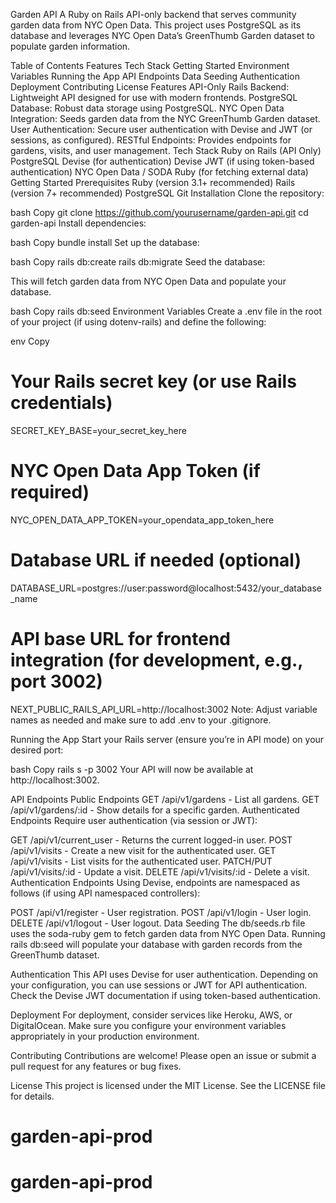 Garden API
A Ruby on Rails API-only backend that serves community garden data from NYC Open Data. This project uses PostgreSQL as its database and leverages NYC Open Data’s GreenThumb Garden dataset to populate garden information.

Table of Contents
Features
Tech Stack
Getting Started
Environment Variables
Running the App
API Endpoints
Data Seeding
Authentication
Deployment
Contributing
License
Features
API-Only Rails Backend: Lightweight API designed for use with modern frontends.
PostgreSQL Database: Robust data storage using PostgreSQL.
NYC Open Data Integration: Seeds garden data from the NYC GreenThumb Garden dataset.
User Authentication: Secure user authentication with Devise and JWT (or sessions, as configured).
RESTful Endpoints: Provides endpoints for gardens, visits, and user management.
Tech Stack
Ruby on Rails (API Only)
PostgreSQL
Devise (for authentication)
Devise JWT (if using token-based authentication)
NYC Open Data / SODA Ruby (for fetching external data)
Getting Started
Prerequisites
Ruby (version 3.1+ recommended)
Rails (version 7+ recommended)
PostgreSQL
Git
Installation
Clone the repository:

bash
Copy
git clone https://github.com/yourusername/garden-api.git
cd garden-api
Install dependencies:

bash
Copy
bundle install
Set up the database:

bash
Copy
rails db:create
rails db:migrate
Seed the database:

This will fetch garden data from NYC Open Data and populate your database.

bash
Copy
rails db:seed
Environment Variables
Create a .env file in the root of your project (if using dotenv-rails) and define the following:

env
Copy
# Your Rails secret key (or use Rails credentials)
SECRET_KEY_BASE=your_secret_key_here

# NYC Open Data App Token (if required)
NYC_OPEN_DATA_APP_TOKEN=your_opendata_app_token_here

# Database URL if needed (optional)
DATABASE_URL=postgres://user:password@localhost:5432/your_database_name

# API base URL for frontend integration (for development, e.g., port 3002)
NEXT_PUBLIC_RAILS_API_URL=http://localhost:3002
Note: Adjust variable names as needed and make sure to add .env to your .gitignore.

Running the App
Start your Rails server (ensure you’re in API mode) on your desired port:

bash
Copy
rails s -p 3002
Your API will now be available at http://localhost:3002.

API Endpoints
Public Endpoints
GET /api/v1/gardens - List all gardens.
GET /api/v1/gardens/:id - Show details for a specific garden.
Authenticated Endpoints
Require user authentication (via session or JWT):

GET /api/v1/current_user - Returns the current logged-in user.
POST /api/v1/visits - Create a new visit for the authenticated user.
GET /api/v1/visits - List visits for the authenticated user.
PATCH/PUT /api/v1/visits/:id - Update a visit.
DELETE /api/v1/visits/:id - Delete a visit.
Authentication Endpoints
Using Devise, endpoints are namespaced as follows (if using API namespaced controllers):

POST /api/v1/register - User registration.
POST /api/v1/login - User login.
DELETE /api/v1/logout - User logout.
Data Seeding
The db/seeds.rb file uses the soda-ruby gem to fetch garden data from NYC Open Data. Running rails db:seed will populate your database with garden records from the GreenThumb dataset.

Authentication
This API uses Devise for user authentication. Depending on your configuration, you can use sessions or JWT for API authentication. Check the Devise JWT documentation if using token-based authentication.

Deployment
For deployment, consider services like Heroku, AWS, or DigitalOcean. Make sure you configure your environment variables appropriately in your production environment.

Contributing
Contributions are welcome! Please open an issue or submit a pull request for any features or bug fixes.

License
This project is licensed under the MIT License. See the LICENSE file for details.
# garden-api-prod
# garden-api-prod
